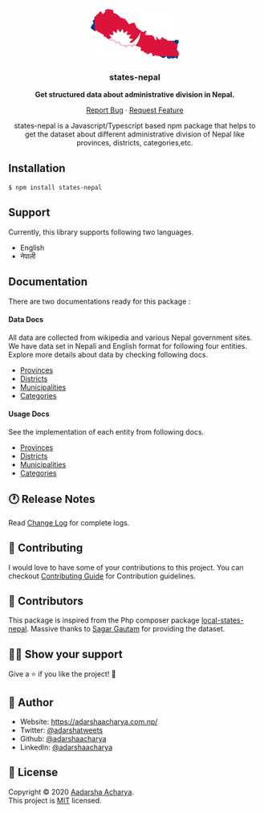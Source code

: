 <p align="center">
<img src="assets/logo.svg" alt="Logo" height="100px"/>
</p>

<h3 align="center">states-nepal</h3>

<p align="center">
<b>
Get structured data about administrative division in Nepal.

</b>
</p>

<p align="center">
    <a href="https://github.com/adarshaacharya/states-nepal/issues">Report Bug</a>
    ·
    <a href="https://github.com/adarshaacharya/states-nepal/issues">Request Feature</a>
  </p>
  <p align="center">states-nepal is a Javascript/Typescript based npm package that helps to get the dataset about different administrative division of Nepal like provinces, districts, categories,etc. </p>

## Installation

```bash
$ npm install states-nepal
```

## Support

Currently, this library supports following two languages.

- English
- नेपाली

## Documentation

There are two documentations ready for this package :

#### Data Docs

All data are collected from wikipedia and various Nepal government sites. We have data set in Nepali and English format for following four entities. Explore more details about data by checking following docs.

- [Provinces](./docs/data/provinces.md)
- [Districts](./docs/data/districts.md)
- [Municipalities](./docs/data/municipalities.md)
- [Categories](./docs/data/categories.md)

#### Usage Docs

See the implementation of each entity from following docs.

- [Provinces](./docs/usage/provinces.md)
- [Districts](./docs/usage/districts.md)
- [Municipalities](./docs/usage/municipalities.md)
- [Categories](./docs/usage/categories.md)

## 🕐 Release Notes

Read [Change Log](CHANGELOG.md) for complete logs.

## 🤝 Contributing

I would love to have some of your contributions to this project. You can checkout [Contributing Guide](CONTRIBUTING.md) for Contribution guidelines.

## 💙 Contributors

This package is inspired from the Php composer package [local-states-nepal](https://github.com/sagautam5/local-states-nepal). Massive thanks to [Sagar Gautam](https://github.com/sagautam5) for providing the dataset.

## 👏🏻 Show your support

Give a ⭐️ if you like the project! :tada:

## 👤 Author

- Website: <https://adarshaacharya.com.np/>
- Twitter: [@adarshatweets](https://twitter.com/adarshatweets)
- Github: [@adarshaacharya](https://github.com/adarshaacharya)
- LinkedIn: [@adarshaacharya](https://linkedin.com/in/adarshaacharya)

## 📝 License

Copyright © 2020 [Aadarsha Acharya](http://adarshaacharya.com.np/).<br />
This project is [MIT](https://github.com/adarshaacharya/states-nepal/blob/master/LICENSE) licensed.
